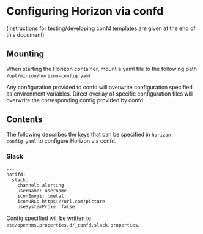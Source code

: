 # Configuring Horizon via confd
(instructions for testing/developing confd templates are given at the end of this document)
## Mounting
When starting the Horizon container, mount a yaml file to the following path `/opt/minion/horizon-config.yaml`.

Any configuration provided to confd will overwrite configuration specified as environment variables. Direct overlay of
specific configuration files will overwrite the corresponding config provided by confd.

## Contents
The following describes the keys that can be specified in `horizon-config.yaml` to configure Horizon via confd.

### Slack
```
--- 
notifd:
  slack:
    channel: alerting
    userName: username
    iconEmoji: :metal:
    iconURL: https://url.com/picture
    useSystemProxy: false
```

Config specified will be written to `etc/opennms.properties.d/_confd.slack.properties`.
